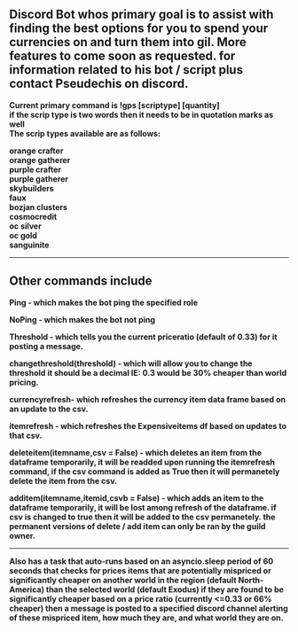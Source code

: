 Discord Bot whos primary goal is to assist with finding the best options for you to spend your currencies on and turn them into gil. More features to come soon as requested.    for information related to his bot / script plus contact Pseudechis on discord.
-----------------------------------------------------------
<b> Current primary command is !gps [scriptype] [quantity] </b>  
<b> if the scrip type is two words then it needs to be in quotation marks as well <b>  
<b>The scrip types available are as follows:  </b>  

orange crafter   
orange gatherer  
purple crafter  
purple gatherer  
skybuilders  
faux  
bozjan clusters  
cosmocredit  
oc silver  
oc gold  
sanguinite  

-----------------------------------------------------------
Other commands include
-----------------------------------------------------------

Ping - which makes the bot ping the specified role  

NoPing - which makes the bot not ping  

Threshold - which tells you the current priceratio (default of 0.33) for it posting a message.  

changethreshold(threshold) - which will allow you to change the threshold it should be a decimal IE: 0.3 would be 30% cheaper than world pricing. 

currencyrefresh- which refreshes the currency item data frame based on an update to the csv.  

itemrefresh - which refreshes the Expensiveitems df based on updates to that csv.  

deleteitem(itemname,csv = False) - which deletes an item from the dataframe temporarily, it will be readded upon running the itemrefresh command, if the csv command is added as True then it will permanetely delete the item from the csv.  

additem(itemname,itemid,csvb = False) - which adds an item to the dataframe temporarily, it will be lost among refresh of the dataframe. if csv is changed to true then it will be added to the csv permanetely. the permanent versions of delete / add item can only be ran by the guild owner.

-----------------------------------------------------------
Also has a task that auto-runs based on an asyncio.sleep period of 60 seconds that checks for prices items that are potentially mispriced or significantly cheaper on another world in the region (default North-America) than the selected world (default Exodus) if 
they are found to be significantly cheaper based on a price ratio (currently <=0.33 or 66% cheaper) then a message is posted to a specified discord channel alerting of these mispriced item, how much they are, and what world they are on.
